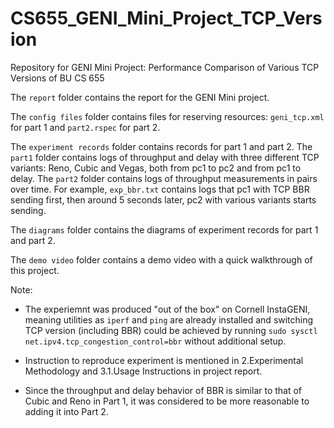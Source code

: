 # CS655_GENI_Mini_Project_TCP_Version
Repository for GENI Mini Project: Performance Comparison of Various TCP Versions of BU CS 655

The `report` folder contains the report for the GENI Mini project.

The `config files` folder contains files for reserving resources: `geni_tcp.xml` for part 1 and `part2.rspec` for part 2.

The `experiment records` folder contains records for part 1 and part 2. The `part1` folder contains logs of throughput and delay with three different TCP variants: Reno, Cubic and Vegas, both from pc1 to pc2 and from pc1 to delay. The `part2` folder contains logs of throughput measurements in pairs over time. For example, `exp_bbr.txt` contains logs that pc1 with TCP BBR sending first, then around 5 seconds later, pc2 with various variants starts sending.

The `diagrams` folder contains the diagrams of experiment records for part 1 and part 2.

The `demo video` folder contains a demo video with a quick walkthrough of this project.

Note: 
- The experiemnt was produced "out of the box" on Cornell InstaGENI, meaning utilities as `iperf` and `ping` are already installed and switching TCP version (including BBR) could be achieved by running `sudo sysctl net.ipv4.tcp_congestion_control=bbr` without additional setup. 

- Instruction to reproduce experiment is mentioned in 2.Experimental Methodology and 3.1.Usage Instructions in project report.

- Since the throughput and delay behavior of BBR is similar to that of Cubic and Reno in Part 1, it was considered to be more reasonable to adding it into Part 2.

